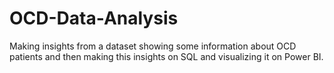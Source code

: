 # OCD-Data-Analysis
Making insights from a dataset showing some information about OCD patients and then making this insights on SQL and visualizing it on Power BI. 
